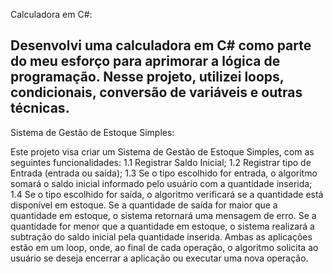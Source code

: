 Calculadora em C#:

Desenvolvi uma calculadora em C# como parte do meu esforço para aprimorar a lógica de programação. Nesse projeto, utilizei loops, condicionais, conversão de variáveis e outras técnicas.
----------------------------
Sistema de Gestão de Estoque Simples:

Este projeto visa criar um Sistema de Gestão de Estoque Simples, com as seguintes funcionalidades:
1.1 Registrar Saldo Inicial;
1.2 Registrar tipo de Entrada (entrada ou saída);
1.3 Se o tipo escolhido for entrada, o algoritmo somará o saldo inicial informado pelo usuário com a quantidade inserida;
1.4 Se o tipo escolhido for saída, o algoritmo verificará se a quantidade está disponível em estoque. Se a quantidade de saída for maior que a quantidade em estoque, o sistema retornará uma mensagem de erro. Se a quantidade for menor que a quantidade em estoque, o sistema realizará a subtração do saldo inicial pela quantidade inserida.
Ambas as aplicações estão em um loop, onde, ao final de cada operação, o algoritmo solicita ao usuário se deseja encerrar a aplicação ou executar uma nova operação.


